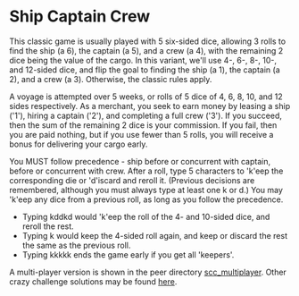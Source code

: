 Ship Captain Crew
=================

This classic game is usually played with 5 six-sided dice, allowing 3 rolls to find
the ship (a 6), the captain (a 5), and a crew (a 4), with the remaining 2 dice being
the value of the cargo. In this variant, we'll use 4-, 6-, 8-, 10-, and 12-sided dice,
and flip the goal to finding the ship (a 1), the captain (a 2), and a crew (a 3).
Otherwise, the classic rules apply.

A voyage is attempted over 5 weeks, or rolls of 5 dice of 4, 6, 8, 10, and 12 sides 
respectively. As a merchant, you seek to earn money by leasing a ship ('1'), hiring 
a captain ('2'), and completing a full crew ('3'). If you succeed, then the sum of 
the remaining 2 dice is your commission. If you fail, then you are paid nothing, 
but if you use fewer than 5 rolls, you will receive a bonus for delivering your 
cargo early.

You MUST follow precedence - ship before or concurrent with captain, before or 
concurrent with crew. After a roll, type 5 characters to 'k'eep the corresponding die 
or 'd'iscard and reroll it. (Previous decisions are remembered, although you must always
type at least one k or d.) You may 'k'eep any dice from a previous roll, as long as you 
follow the precedence.

- Typing kddkd would 'k'eep the roll of the 4- and 10-sided dice, and reroll the rest. 
- Typing k would keep the 4-sided roll again, and keep or discard the rest the same as the previous roll.
- Typing kkkkk ends the game early if you get all 'keepers'.

A multi-player version is shown in the peer directory [scc_multiplayer](../scc_multiplayer). 
Other crazy challenge solutions may be found [here](../README.md).

